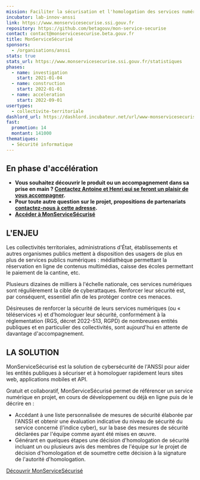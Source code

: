 ```yaml
---
mission: Faciliter la sécurisation et l'homologation des services numériques
incubator: lab-innov-anssi
link: https://www.monservicesecurise.ssi.gouv.fr
repository: https://github.com/betagouv/mon-service-securise
contact: contact@monservicesecurise.beta.gouv.fr
title: MonServiceSécurisé
sponsors:
  - /organisations/anssi
stats: true
stats_url: https://www.monservicesecurise.ssi.gouv.fr/statistiques
phases:
  - name: investigation
    start: 2021-01-04
  - name: construction
    start: 2022-01-01
  - name: acceleration
    start: 2022-09-01
usertypes:
  - collectivite-territoriale
dashlord_url: https://dashlord.incubateur.net/url/www-monservicesecurise-ssi-gouv-fr/
fast:
  promotion: 14
  montant: 141000
thematiques:
  - Sécurité informatique
---
```

## En phase d'accélération

- **Vous souhaitez découvrir le produit ou un accompagnement dans sa prise en main ? [Contactez Antoine et Henri qui se feront un plaisir de vous accompagner](mailto:support@monservicesecurise.beta.gouv.fr).**
- **Pour toute autre question sur le projet, propositions de partenariats [contactez-nous à cette adresse](mailto:contact@monservicesecurise.beta.gouv.fr).**
- **[Accéder à MonServiceSécurisé](https://www.monservicesecurise.ssi.gouv.fr)**

## L'ENJEU

Les collectivités territoriales, administrations d'État, établissements et
autres organismes publics mettent à disposition des usagers de plus en plus
de services publics numériques : médiathèque permettant la réservation en
ligne de contenus multimédias, caisse des écoles permettant le paiement de la
cantine, etc.

Plusieurs dizaines de milliers à l'échelle nationale,
ces services numériques sont régulièrement la cible de cyberattaques.
Renforcer leur sécurité est, par conséquent,
essentiel afin de les protéger contre ces menaces.

Désireuses de renforcer la sécurité de leurs services numériques (ou « téléservices »)
et d'homologuer leur sécurité, conformément à la réglementation (RGS, décret 2022-513, RGPD)
de nombreuses entités publiques et en particulier des collectivités, sont
aujourd'hui en attente de davantage d'accompagnement.

## LA SOLUTION

MonServiceSécurisé est la solution de cybersécurité de l'ANSSI
pour aider les entités publiques à sécuriser et à homologuer rapidement leurs sites web, applications mobiles et API.

Gratuit et collaboratif, MonServiceSécurisé permet de référencer un service numérique en projet, en cours de
développement ou déjà en ligne puis de le décrire en  :
- Accédant à une liste personnalisée de mesures de sécurité élaborée par l'ANSSI et obtenir une évaluation
indicative du niveau de sécurité du service concerné (l'indice cyber), sur la base des mesures de sécurité déclarées
par l'équipe comme ayant été mises en œuvre.
- Générant en quelques étapes une décision d'homologation de sécurité incluant un ou plusieurs avis des membres
de l'équipe sur le projet de décision d'homologation et de soumettre cette décision à la signature de l'autorité d'homologation.

[Découvrir MonServiceSécurisé](https://www.monservicesecurise.ssi.gouv.fr/)